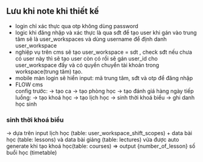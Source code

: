 ## Lưu khi note khi thiết kế
- login chỉ xác thực qua otp không dùng password 
- logic khi đăng nhập và xác thực là qua sđt để tạo user khi gán vào trung tâm sẽ là user_workspaces và dùng username để định danh user_workspace
- nghiệp vụ trên cms sẽ tạo user_workspace = sdt , check sđt nếu chưa có user này thì sẽ tạo user còn có rồi sẽ gán user_id cho user_workspace đấy và có quyền chuyển tài khoản trong workspace(trung tâm) tạo.
- mobile màn login sẽ hiển input: mã trung tâm, sđt và otp để đăng nhập
- FLOW cms  
config trước:
-> tạo ca
-> tạo phòng học
-> tạo đánh giá hàng ngày
tiếp luồng:
-> tạo khoá học -> tạo lịch học -> sinh thời khoá biểu -> ghi danh học sinh
### sinh thời khoá biểu
-> dựa trên input lịch học (table: user_workspace_shift_scopes) + data bài học (table: lessons) và data bài giảng (table: lectures) vừa được auto generate khi tạo khoá học(table: courses) => output {number_of_lesson} số buổi học (timetable)
